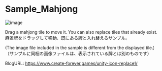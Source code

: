 # Sample_Mahjong

![image](https://user-images.githubusercontent.com/85425896/192149829-ec4deb37-1e53-4153-a1ed-a6d671a1ec64.png)

Drag a mahjong tile to move it. You can also replace tiles that already exist.
麻雀牌をドラッグして移動、既にある牌と入れ替えるサンプル。  

(The image file included in the sample is different from the displayed tile.)
（サンプルに同梱の画像ファイルは、表示されている牌とは別のものです）

BlogURL: https://www.create-forever.games/unity-icon-replace1/

